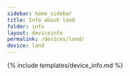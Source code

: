 ```yaml
---
sidebar: home_sidebar
title: Info about land
folder: info
layout: deviceinfo
permalink: /devices/land/
device: land
---
```

{% include templates/device_info.md %}
